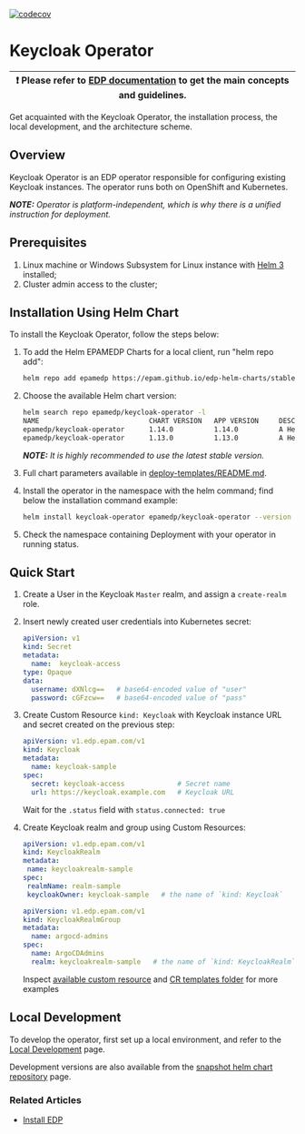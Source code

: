 [![codecov](https://codecov.io/gh/epam/edp-keycloak-operator/branch/master/graph/badge.svg?token=WJ7YFRPUX2)](https://codecov.io/gh/epam/edp-keycloak-operator)

# Keycloak Operator

| :heavy_exclamation_mark: Please refer to [EDP documentation](https://epam.github.io/edp-install/) to get the main concepts and guidelines. |
| --- |

Get acquainted with the Keycloak Operator, the installation process, the local development, and the architecture scheme.

## Overview

Keycloak Operator is an EDP operator responsible for configuring existing Keycloak instances. The operator runs both on OpenShift and Kubernetes.

_**NOTE:** Operator is platform-independent, which is why there is a unified instruction for deployment._

## Prerequisites

1. Linux machine or Windows Subsystem for Linux instance with [Helm 3](https://helm.sh/docs/intro/install/) installed;
2. Cluster admin access to the cluster;

## Installation Using Helm Chart

To install the Keycloak Operator, follow the steps below:

1. To add the Helm EPAMEDP Charts for a local client, run "helm repo add":

     ```bash
     helm repo add epamedp https://epam.github.io/edp-helm-charts/stable
     ```

2. Choose the available Helm chart version:

     ```bash
     helm search repo epamedp/keycloak-operator -l
     NAME                           CHART VERSION   APP VERSION     DESCRIPTION
     epamedp/keycloak-operator      1.14.0          1.14.0          A Helm chart for EDP Keycloak Operator
     epamedp/keycloak-operator      1.13.0          1.13.0          A Helm chart for EDP Keycloak Operator
     ```

    _**NOTE:** It is highly recommended to use the latest stable version._

3. Full chart parameters available in [deploy-templates/README.md](deploy-templates/README.md).

4. Install the operator in the <edp-project> namespace with the helm command; find below the installation command example:

    ```bash
    helm install keycloak-operator epamedp/keycloak-operator --version <chart_version> --namespace <edp-project> --set name=keycloak-operator
    ```

5. Check the <edp-project> namespace containing Deployment with your operator in running status.

## Quick Start

1. Create a User in the Keycloak `Master` realm, and assign a `create-realm` role.

2. Insert newly created user credentials into Kubernetes secret:

    ```yaml
    apiVersion: v1
    kind: Secret
    metadata:
      name:  keycloak-access
    type: Opaque
    data:
      username: dXNlcg==   # base64-encoded value of "user"
      password: cGFzcw==   # base64-encoded value of "pass"
    ```

3. Create Custom Resource `kind: Keycloak` with Keycloak instance URL and secret created on the previous step:

    ```yaml
    apiVersion: v1.edp.epam.com/v1
    kind: Keycloak
    metadata:
      name: keycloak-sample
    spec:
      secret: keycloak-access             # Secret name
      url: https://keycloak.example.com   # Keycloak URL
    ```

    Wait for the `.status` field with  `status.connected: true`

4. Create Keycloak realm and group using Custom Resources:

   ```yaml
   apiVersion: v1.edp.epam.com/v1
   kind: KeycloakRealm
   metadata:
    name: keycloakrealm-sample
   spec:
    realmName: realm-sample
    keycloakOwner: keycloak-sample   # the name of `kind: Keycloak`
    ```
   
    ```yaml
    apiVersion: v1.edp.epam.com/v1
    kind: KeycloakRealmGroup
    metadata:
      name: argocd-admins
    spec:
      name: ArgoCDAdmins
      realm: keycloakrealm-sample   # the name of `kind: KeycloakRealm`
    ```

    Inspect [available custom resource](./docs/arch.md) and [CR templates folder](./deploy-templates/_crd_examples/) for more examples

## Local Development

To develop the operator, first set up a local environment, and refer to the [Local Development](https://epam.github.io/edp-install/developer-guide/local-development/) page.

Development versions are also available from the [snapshot helm chart repository](https://epam.github.io/edp-helm-charts/snapshot/) page.

### Related Articles

* [Install EDP](https://epam.github.io/edp-install/operator-guide/install-edp/)
